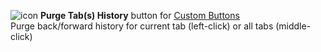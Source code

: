 ![icon](https://raw.github.com/Infocatcher/Custom_Buttons/master/Purge_Tabs_History/icon.png)&nbsp;**Purge Tab(s) History** button for [Custom Buttons](https://addons.mozilla.org/addon/custom-buttons/)
<br>Purge back/forward history for current tab (left-click) or all tabs (middle-click)